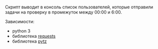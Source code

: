 Скрипт выводит в консоль список пользователей, которые отправили задачи на проверку в промежуток между 00:00 и 6:00.


Зависимости:

- python 3
- библиотека <a href = "http://docs.python-requests.org/en/master/">requests</a>
- библиотека <a href = "https://pypi.python.org/pypi/pytz/">pytz</a>